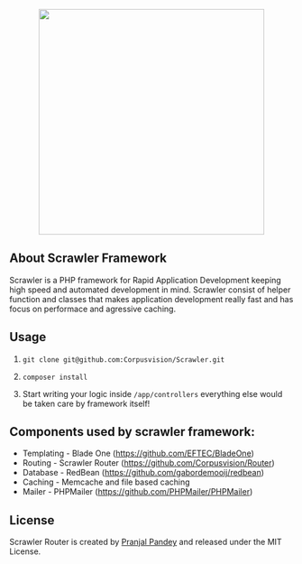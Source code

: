 <p align="center"><img src="https://cdn.discordapp.com/attachments/682361422831026257/709508006618071120/Scrawleer-PHP.svg" width="400"></p>

## About Scrawler Framework

Scrawler is a PHP framework for Rapid Application Development keeping high speed and automated development in mind. Scrawler consist of helper function and classes that makes application development really fast and has focus on performace and agressive caching.

## Usage

1. `git clone git@github.com:Corpusvision/Scrawler.git`
2. `composer install`

2. Start writing your logic inside `/app/controllers` everything else would be taken care by framework itself!

## Components used by scrawler framework:

* Templating - Blade One (https://github.com/EFTEC/BladeOne) 
* Routing - Scrawler Router (https://github.com/Corpusvision/Router)
* Database - RedBean (https://github.com/gabordemooij/redbean) 
* Caching - Memcache and file based caching 
* Mailer - PHPMailer (https://github.com/PHPMailer/PHPMailer)


## License

Scrawler Router is created by [Pranjal Pandey](https://www.physcocode.com) and released under
the MIT License.
